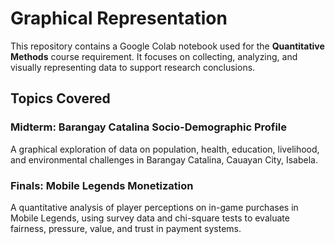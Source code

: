 # Graphical Representation  

This repository contains a Google Colab notebook used for the **Quantitative Methods** course requirement. It focuses on collecting, analyzing, and visually representing data to support research conclusions.

## Topics Covered

### Midterm: Barangay Catalina Socio-Demographic Profile  
A graphical exploration of data on population, health, education, livelihood, and environmental challenges in Barangay Catalina, Cauayan City, Isabela.

### Finals: Mobile Legends Monetization  
A quantitative analysis of player perceptions on in-game purchases in Mobile Legends, using survey data and chi-square tests to evaluate fairness, pressure, value, and trust in payment systems.

